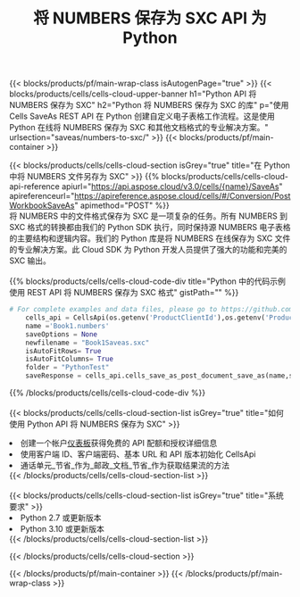 ﻿---
title: 将 NUMBERS 保存为 SXC API 为 Python
description: 用于 Microsoft Excel 和 OpenOffice Calc 的云 API 和 SDK。将电子表格转换为其他格式文件。
url: /zh/python/saveas/numbers-to-sxc/
---
{{< blocks/products/pf/main-wrap-class isAutogenPage="true" >}}
{{< blocks/products/cells/cells-cloud-upper-banner h1="Python API 将 NUMBERS 保存为 SXC" h2="Python 将 NUMBERS 保存为 SXC 的库" p="使用 Cells SaveAs REST API 在 Python 创建自定义电子表格工作流程。这是使用 Python 在线将 NUMBERS 保存为 SXC 和其他文档格式的专业解决方案。" urlsection="saveas/numbers-to-sxc/" >}}
{{< blocks/products/pf/main-container >}}

{{< blocks/products/cells/cells-cloud-section isGrey="true" title="在 Python 中将 NUMBERS 文件另存为 SXC" >}}
{{% blocks/products/cells/cells-cloud-api-reference apiurl="https://api.aspose.cloud/v3.0/cells/{name}/SaveAs" apireferenceurl="https://apireference.aspose.cloud/cells/#/Conversion/PostWorkbookSaveAs" apimethod="POST" %}}
<br/>
将 NUMBERS 中的文件格式保存为 SXC 是一项复杂的任务。所有 NUMBERS 到 SXC 格式的转换都由我们的 Python SDK 执行，同时保持源 NUMBERS 电子表格的主要结构和逻辑内容。我们的 Python 库是将 NUMBERS 在线保存为 SXC 文件的专业解决方案。此 Cloud SDK 为 Python 开发人员提供了强大的功能和完美的 SXC 输出。
<br/>
<br/>
{{% blocks/products/cells/cells-cloud-code-div title="Python 中的代码示例使用 REST API 将 NUMBERS 保存为 SXC 格式" gistPath="" %}}
  
```python
# For complete examples and data files, please go to https://github.com/aspose-cells-cloud/aspose-cells-cloud-python/
    cells_api = CellsApi(os.getenv('ProductClientId'),os.getenv('ProductClientSecret'))
    name ='Book1.numbers'    
    saveOptions = None
    newfilename = "Book1Saveas.sxc"
    isAutoFitRows= True
    isAutoFitColumns= True
    folder = "PythonTest"
    saveResponse = cells_api.cells_save_as_post_document_save_as(name,save_options=saveOptions, newfilename=(folder +'/' + newfilename),folder=folder)
```
  
{{% /blocks/products/cells/cells-cloud-code-div %}}
<br/>
<br/>
{{< blocks/products/cells/cells-cloud-section-list isGrey="true" title="如何使用 Python API 将 NUMBERS 保存为 SXC" >}}
<li>创建一个帐户<a href="https://dashboard.aspose.cloud/">仪表板</a>获得免费的 API 配额和授权详细信息</li>
<li>使用客户端 ID、客户端密码、基本 URL 和 API 版本初始化 CellsApi</li>
<li>通话单元_节省_作为_邮政_文档_节省_作为获取结果流的方法</li>
{{< /blocks/products/cells/cells-cloud-section-list >}}
<br/>
<br/>
{{< blocks/products/cells/cells-cloud-section-list isGrey="true" title="系统要求" >}}
<li>Python 2.7 或更新版本</li>
<li>Python 3.10 或更新版本</li>
{{< /blocks/products/cells/cells-cloud-section-list >}}

{{< /blocks/products/cells/cells-cloud-section >}}

{{< /blocks/products/pf/main-container >}}
{{< /blocks/products/pf/main-wrap-class >}}
